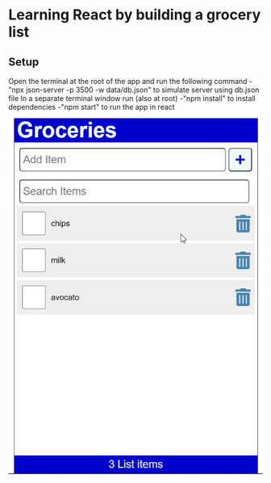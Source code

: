 # Learning React by building a grocery list

## Setup
Open the terminal at the root of the app and run the following command
-"npx json-server -p 3500 -w data/db.json" to simulate server using db.json file
In a separate terminal window run (also at root)
-"npm install" to install dependencies
-"npm start" to run the app in react

![Using the grocery list](screenshots/gif01.gif)


